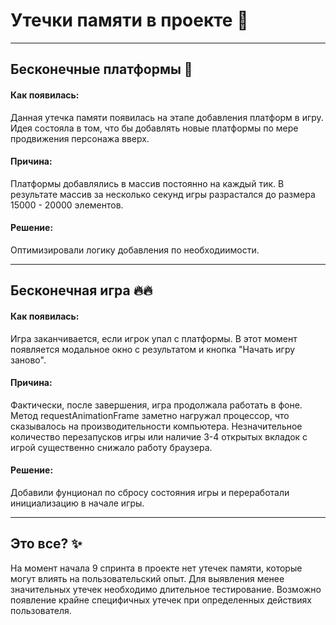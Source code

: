 
# Утечки памяти в проекте 📝  

---
## Бесконечные платформы 🚀  
#### Как появилась:
Данная утечка памяти появилась на этапе добавления платформ в игру.
Идея состояла в том, что бы добавлять новые платформы по мере продвижения персонажа вверх.
#### Причина:
Платформы добавлялись в массив постоянно на каждый тик.
В результате массив за несколько секунд игры разрастался до размера 15000 - 20000 элементов.
#### Решение:
Оптимизировали логику добавления по необходиимости.

---
## Бесконечная игра 🔥🔥  
#### Как появилась:
Игра заканчивается, если игрок упал с платформы. В этот момент появляется модальное окно с результатом и кнопка "Начать игру заново".
#### Причина:
Фактически, после завершения, игра продолжала работать в фоне. Метод requestAnimationFrame заметно нагружал процессор, что сказывалось на производительности компьютера. Незначительное количество перезапусков игры или наличие 3-4 открытых вкладок с игрой существенно снижало работу браузера.
#### Решение:
Добавили фунционал по сбросу состояния игры и переработали инициализацию в начале игры.

---
## Это все? ✨
На момент начала 9 спринта в проекте нет утечек памяти, которые могут влиять на пользовательский опыт.
Для выявления менее значительных утечек необходимо длительное тестирование.
Возможно появление крайне специфичных утечек при определенных действиях пользователя.
